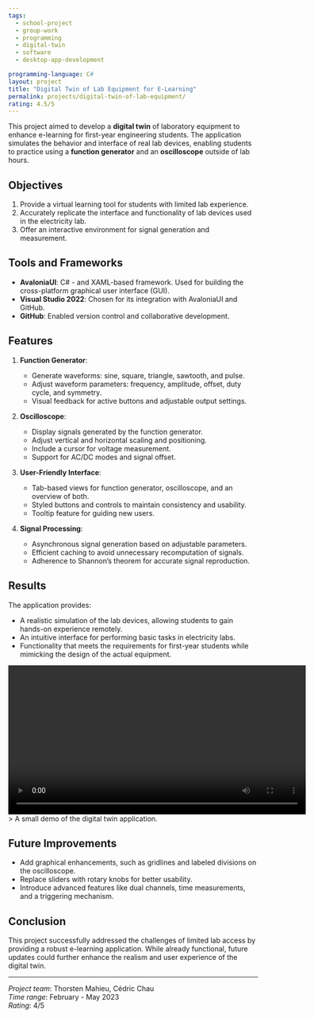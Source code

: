```yaml
---
tags:
  - school-project
  - group-work
  - programming
  - digital-twin
  - software
  - desktop-app-development

programming-language: C#
layout: project
title: "Digital Twin of Lab Equipment for E-Learning"
permalink: projects/digital-twin-of-lab-equipment/
rating: 4.5/5
---
```


This project aimed to develop a **digital twin** of laboratory equipment to enhance e-learning for first-year engineering students. The application simulates the behavior and interface of real lab devices, enabling students to practice using a **function generator** and an **oscilloscope** outside of lab hours.

## Objectives

1. Provide a virtual learning tool for students with limited lab experience.
2. Accurately replicate the interface and functionality of lab devices used in the electricity lab.
3. Offer an interactive environment for signal generation and measurement.

## Tools and Frameworks

- **AvaloniaUI**: C# - and XAML-based framework. Used for building the cross-platform graphical user interface (GUI).
- **Visual Studio 2022**: Chosen for its integration with AvaloniaUI and GitHub.
- **GitHub**: Enabled version control and collaborative development.

## Features

1. **Function Generator**:
   - Generate waveforms: sine, square, triangle, sawtooth, and pulse.
   - Adjust waveform parameters: frequency, amplitude, offset, duty cycle, and symmetry.
   - Visual feedback for active buttons and adjustable output settings.

2. **Oscilloscope**:
   - Display signals generated by the function generator.
   - Adjust vertical and horizontal scaling and positioning.
   - Include a cursor for voltage measurement.
   - Support for AC/DC modes and signal offset.

3. **User-Friendly Interface**:
   - Tab-based views for function generator, oscilloscope, and an overview of both.
   - Styled buttons and controls to maintain consistency and usability.
   - Tooltip feature for guiding new users.

4. **Signal Processing**:
   - Asynchronous signal generation based on adjustable parameters.
   - Efficient caching to avoid unnecessary recomputation of signals.
   - Adherence to Shannon’s theorem for accurate signal reproduction.

## Results

The application provides:
- A realistic simulation of the lab devices, allowing students to gain hands-on experience remotely.
- An intuitive interface for performing basic tasks in electricity labs.
- Functionality that meets the requirements for first-year students while mimicking the design of the actual equipment.

<video width="600" controls>
 <source src="https://github.com/thorstenmahieu/thorstenmahieu.github.io/raw/main/assets/demo_dtlabequipment.mp4" type="video/mp4">
</video>
   > A small demo of the digital twin application.


## Future Improvements

- Add graphical enhancements, such as gridlines and labeled divisions on the oscilloscope.
- Replace sliders with rotary knobs for better usability.
- Introduce advanced features like dual channels, time measurements, and a triggering mechanism.

## Conclusion

This project successfully addressed the challenges of limited lab access by providing a robust e-learning application. While already functional, future updates could further enhance the realism and user experience of the digital twin.

---

*Project team*: Thorsten Mahieu, Cédric Chau  
*Time range*: February - May 2023  
*Rating*: 4/5  